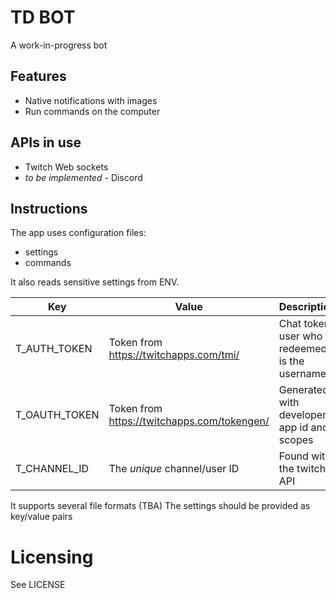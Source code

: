 # TD BOT

A work-in-progress bot


## Features

- Native notifications with images
- Run commands on the computer 

## APIs in use
- Twitch Web sockets
- _to be implemented_ - Discord

## Instructions

The app uses configuration files:

- settings 
- commands

It also reads sensitive settings from ENV.

| Key           | Value                                       | Description                                   |
|    ---           |                             ---                |          ---                                     |
| T_AUTH_TOKEN  | Token from https://twitchapps.com/tmi/      | Chat token, user who redeemed is the username |
| T_OAUTH_TOKEN | Token from https://twitchapps.com/tokengen/ | Generated with developer app id and scopes    |
| T_CHANNEL_ID  | The _unique_ channel/user ID                | Found with the twitch API                     |

It supports several file formats (TBA)
The settings should be provided as key/value pairs


# Licensing

See LICENSE
